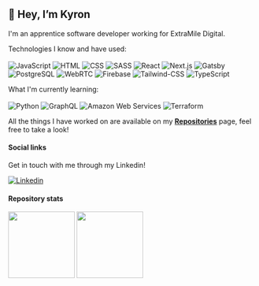## 👋 Hey, I’m **Kyron**

I'm an apprentice software developer working for ExtraMile Digital.

Technologies I know and have used:
<br><br>
![JavaScript](https://img.shields.io/badge/javascript-%23323330.svg?style=for-the-badge&logo=javascript&logoColor=%23F7DF1E)
![HTML](https://img.shields.io/badge/-HTML-E34F26?logo=HTML5&logoColor=white&style=for-the-badge)
![CSS](https://img.shields.io/badge/-CSS-1572B6?logo=CSS3&logoColor=white&style=for-the-badge)
![SASS](https://img.shields.io/badge/-SASS-CC6699?logo=SASS&logoColor=white&style=for-the-badge)
![React](https://img.shields.io/badge/-ReactJs-61DAFB?logo=react&logoColor=black&style=for-the-badge)
![Next.js](https://img.shields.io/badge/-Next.js-000000?logo=Next.js&logoColor=white&style=for-the-badge)
![Gatsby](https://img.shields.io/badge/-Gatsby-663399?logo=Gatsby&logoColor=white&style=for-the-badge)
![PostgreSQL](https://img.shields.io/badge/-POSTGRESQL-4169E1?logo=PostgreSQL&logoColor=white&style=for-the-badge)
![WebRTC](https://img.shields.io/badge/webRTC-%23323330.svg?style=for-the-badge&logo=WebRTC&logoColor=%#333333)
![Firebase](https://img.shields.io/badge/-Firebase-FFCA28?logo=Firebase&logoColor=black&style=for-the-badge)
![Tailwind-CSS](https://img.shields.io/badge/-Tailwind-06B6D4?logo=Tailwind-CSS&logoColor=white&style=for-the-badge)
![TypeScript](https://img.shields.io/badge/-TypeScript-3178C6?logo=TypeScript&logoColor=white&style=for-the-badge)


What I'm currently learning:
<br><br>
![Python](https://img.shields.io/badge/-Python-3178C6?logo=Python&logoColor=white&style=for-the-badge)
![GraphQL](https://img.shields.io/badge/GraphQL-E10098.svg?style=for-the-badge&logo=GraphQL&logoColor=%#E10098)
![Amazon Web Services](https://img.shields.io/badge/-Amazon%20Web%20Services-232F3E?logo=Amazon-AWS&logoColor=white&style=for-the-badge)
![Terraform](https://img.shields.io/badge/-Terraform-7B42BC?logo=Terraform&logoColor=white&style=for-the-badge)


All the things I have worked on are available on my **[Repositories](https://github.com/kyron321?tab=repositories)** page, feel free to take a look! 


#### Social links

Get in touch with me through my Linkedin!

[![Linkedin](https://img.shields.io/badge/linkedin-0077B5?style=for-the-badge&logo=linkedin&logoColor=white)](https://www.linkedin.com/in/kyron-smith-0b85a8255/)

#### Repository stats

<div>
  <img height="135px" src="https://github-readme-stats-sigma-five.vercel.app/api?username=kyron321&theme=nord&show_icons=true&hide_title=true&hide_border=true&hide_rank=true&include_all_commits=true&count_private=true&line_height=21">
  <img height="135px" src="https://github-readme-stats-sigma-five.vercel.app/api/top-langs/?username=kyron321&theme=nord&&hide_title=true&hide_border=true&layout=compact&langs_count=8">
</div>









